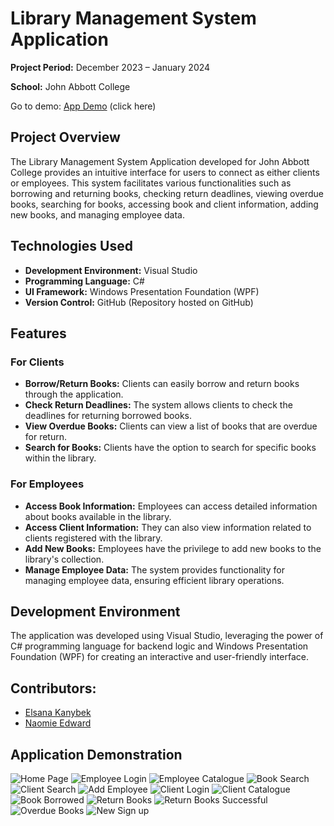 # Library Management System Application

**Project Period:** December 2023 – January 2024

**School:** John Abbott College

Go to demo: [App Demo](#application-demonstration) (click here)

## Project Overview

The Library Management System Application developed for John Abbott College provides an intuitive interface for users to connect as either clients or employees. This system facilitates various functionalities such as borrowing and returning books, checking return deadlines, viewing overdue books, searching for books, accessing book and client information, adding new books, and managing employee data.

## Technologies Used

- **Development Environment:** Visual Studio
- **Programming Language:** C#
- **UI Framework:** Windows Presentation Foundation (WPF)
- **Version Control:** GitHub (Repository hosted on GitHub)

## Features

### For Clients
- **Borrow/Return Books:** Clients can easily borrow and return books through the application.
- **Check Return Deadlines:** The system allows clients to check the deadlines for returning borrowed books.
- **View Overdue Books:** Clients can view a list of books that are overdue for return.
- **Search for Books:** Clients have the option to search for specific books within the library.

### For Employees
- **Access Book Information:** Employees can access detailed information about books available in the library.
- **Access Client Information:** They can also view information related to clients registered with the library.
- **Add New Books:** Employees have the privilege to add new books to the library's collection.
- **Manage Employee Data:** The system provides functionality for managing employee data, ensuring efficient library operations.

## Development Environment

The application was developed using Visual Studio, leveraging the power of C# programming language for backend logic and Windows Presentation Foundation (WPF) for creating an interactive and user-friendly interface.

## Contributors:
- [Elsana Kanybek](https://www.linkedin.com/in/elsanakanybek/)
- [Naomie Edward](https://www.linkedin.com/in/naomieedward/)

## Application Demonstration
![Home Page](./Demo_Order/1.png)
![Employee Login](./Demo_Order/2.png)
![Employee Catalogue](./Demo_Order/3.png)
![Book Search](./Demo_Order/4.png)
![Client Search](./Demo_Order/5.png)
![Add Employee](./Demo_Order/6.png)
![Client Login](./Demo_Order/7.png)
![Client Catalogue](./Demo_Order/8.png)
![Book Borrowed](./Demo_Order/9.png)
![Return Books](./Demo_Order/10.png)
![Return Books Successful](./Demo_Order/11.png)
![Overdue Books](./Demo_Order/12.png)
![New Sign up](./Demo_Order/13.png)
